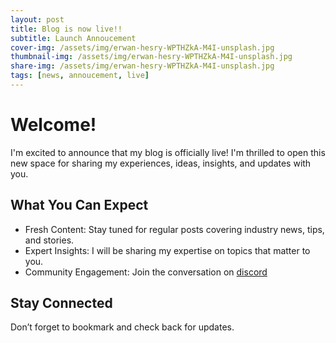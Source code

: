 ```yaml
---
layout: post
title: Blog is now live!!
subtitle: Launch Annoucement
cover-img: /assets/img/erwan-hesry-WPTHZkA-M4I-unsplash.jpg
thumbnail-img: /assets/img/erwan-hesry-WPTHZkA-M4I-unsplash.jpg
share-img: /assets/img/erwan-hesry-WPTHZkA-M4I-unsplash.jpg
tags: [news, annoucement, live]
---
```


# Welcome!
I'm excited to announce that my blog is officially live! I'm thrilled to open this new space for sharing my experiences, ideas, insights, and updates with you.

## What You Can Expect
* Fresh Content: Stay tuned for regular posts covering industry news, tips, and stories.
* Expert Insights: I will be sharing my expertise on topics that matter to you.
* Community Engagement: Join the conversation on [discord](https://discord.gg/FXzZKZWkgB)

## Stay Connected
Don’t forget to bookmark and check back for updates.

<!-- ### Start exploring our latest posts now and let us me what you think! -->
